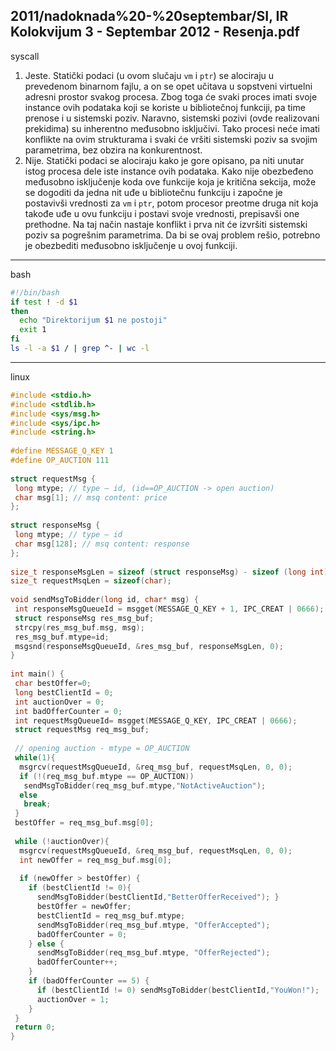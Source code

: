 2011/nadoknada%20-%20septembar/SI, IR Kolokvijum 3 - Septembar 2012 - Resenja.pdf
--------------------------------------------------------------------------------
syscall

1. Jeste. Statički podaci (u ovom slučaju `vm` i `ptr`)  se alociraju u prevedenom binarnom fajlu, a on se opet učitava u sopstveni virtuelni adresni prostor svakog procesa. Zbog toga će svaki proces imati svoje instance ovih podataka koji se koriste u bibliotečnoj funkciji, pa time prenose  i  u  sistemski  poziv. Naravno,  sistemski  pozivi  (ovde  realizovani  prekidima)  su inherentno međusobno isključivi. Tako procesi neće imati konflikte  na  ovim  strukturama i svaki će vršiti sistemski poziv sa svojim parametrima, bez obzira na konkurentnost. 
2. Nije. Statički podaci se alociraju kako je gore opisano, pa niti unutar istog procesa dele iste instance ovih podataka. Kako nije obezbeđeno međusobno isključenje koda ove funkcije koja je kritična sekcija, može se dogoditi da jedna nit uđe u bibliotečnu funkciju i započne je postavivši vrednosti za `vm` i `ptr`, potom procesor preotme druga nit koja takođe uđe u ovu funkciju i postavi  svoje vrednosti, prepisavši one prethodne. Na taj način nastaje konflikt i prva nit će izvršiti  sistemski poziv sa pogrešnim parametrima. Da bi se ovaj problem rešio, potrebno je obezbediti međusobno isključenje u ovoj funkciji. 

--------------------------------------------------------------------------------
bash
```bash
#!/bin/bash 
if test ! -d $1 
then 
  echo "Direktorijum $1 ne postoji" 
  exit 1 
fi 
ls -l -a $1 / | grep ^- | wc -l 
```

--------------------------------------------------------------------------------
linux
```cpp
#include <stdio.h> 
#include <stdlib.h> 
#include <sys/msg.h> 
#include <sys/ipc.h> 
#include <string.h> 
 
#define MESSAGE_Q_KEY 1 
#define OP_AUCTION 111 
 
struct requestMsg { 
 long mtype; // type – id, (id==OP_AUCTION -> open auction) 
 char msg[1]; // msq content: price 
}; 
 
struct responseMsg { 
 long mtype; // type – id 
 char msg[128]; // msq content: response 
}; 
 
size_t responseMsgLen = sizeof (struct responseMsg) - sizeof (long int); 
size_t requestMsqLen = sizeof(char); 
 
void sendMsgToBidder(long id, char* msg) { 
 int responseMsgQueueId = msgget(MESSAGE_Q_KEY + 1, IPC_CREAT | 0666); 
 struct responseMsg res_msg_buf; 
 strcpy(res_msg_buf.msg, msg); 
 res_msg_buf.mtype=id; 
 msgsnd(responseMsgQueueId, &res_msg_buf, responseMsgLen, 0); 
} 
 
int main() { 
 char bestOffer=0; 
 long bestClientId = 0; 
 int auctionOver = 0; 
 int badOfferCounter = 0; 
 int requestMsgQueueId= msgget(MESSAGE_Q_KEY, IPC_CREAT | 0666); 
 struct requestMsg req_msg_buf; 
 
 // opening auction - mtype = OP_AUCTION 
 while(1){ 
  msgrcv(requestMsgQueueId, &req_msg_buf, requestMsqLen, 0, 0); 
  if (!(req_msg_buf.mtype == OP_AUCTION)) 
   sendMsgToBidder(req_msg_buf.mtype,"NotActiveAuction"); 
  else 
   break; 
 } 
 bestOffer = req_msg_buf.msg[0]; 
 
 while (!auctionOver){ 
  msgrcv(requestMsgQueueId, &req_msg_buf, requestMsqLen, 0, 0); 
  int newOffer = req_msg_buf.msg[0]; 
 
  if (newOffer > bestOffer) { 
    if (bestClientId != 0){ 
      sendMsgToBidder(bestClientId,"BetterOfferReceived"); } 
      bestOffer = newOffer; 
      bestClientId = req_msg_buf.mtype; 
      sendMsgToBidder(req_msg_buf.mtype, "OfferAccepted"); 
      badOfferCounter = 0; 
    } else { 
      sendMsgToBidder(req_msg_buf.mtype, "OfferRejected"); 
      badOfferCounter++;
    }
    if (badOfferCounter == 5) { 
      if (bestClientId != 0) sendMsgToBidder(bestClientId,"YouWon!"); 
      auctionOver = 1; 
    } 
 } 
 return 0; 
} 
```
